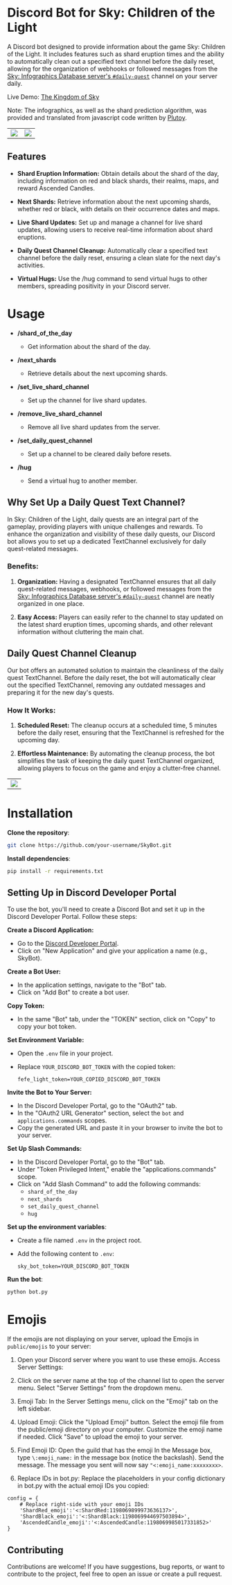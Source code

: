 # Discord Bot for Sky: Children of the Light

A Discord bot designed to provide information about the game Sky: Children of the Light. It includes features such as shard eruption times and the ability to automatically clean out a specified text channel before the daily reset, allowing for the organization of webhooks or followed messages from the [Sky: Infographics Database server's `#daily-quest`](https://discord.com/channels/736912435654688868/801778605486374943) channel on your server daily.

Live Demo: [The Kingdom of Sky](https://discord.gg/EgaTqbhSkJ)

Note: The infographics, as well as the shard prediction algorithm, was provided and translated from javascript code written by [Plutoy](https://github.com/PlutoyDev/sky-shards).

<html>
<body>
    <table style="width: 100%;" cellspacing="0" cellpadding="0">
        <tr>
            <td style="width: 50%;">
                <img src="https://github.com/alshival/the-kingdom-of-sky-server-bot/blob/main/public/demo1.png">
            </td>
            <td style="width: 50%;">
                <img src="https://github.com/alshival/the-kingdom-of-sky-server-bot/blob/main/public/demo2.png">
            </td>
        </tr>
    </table>
</body>
</html>

## Features

- **Shard Eruption Information:** Obtain details about the shard of the day, including information on red and black shards, their realms, maps, and reward Ascended Candles.

- **Next Shards:** Retrieve information about the next upcoming shards, whether red or black, with details on their occurrence dates and maps.

- **Live Shard Updates:** Set up and manage a channel for live shard updates, allowing users to receive real-time information about shard eruptions.

- **Daily Quest Channel Cleanup:** Automatically clear a specified text channel before the daily reset, ensuring a clean slate for the next day's activities.

- **Virtual Hugs:** Use the /hug command to send virtual hugs to other members, spreading positivity in your Discord server.

# Usage
- **/shard_of_the_day**
  - Get information about the shard of the day.

- **/next_shards**
  - Retrieve details about the next upcoming shards.

- **/set_live_shard_channel**
  - Set up the channel for live shard updates.

- **/remove_live_shard_channel**
  - Remove all live shard updates from the server.

- **/set_daily_quest_channel**
  - Set up a channel to be cleared daily before resets.

- **/hug**
  - Send a virtual hug to another member.

## Why Set Up a Daily Quest Text Channel?

In Sky: Children of the Light, daily quests are an integral part of the gameplay, providing players with unique challenges and rewards. To enhance the organization and visibility of these daily quests, our Discord bot allows you to set up a dedicated TextChannel exclusively for daily quest-related messages.

### Benefits:

1. **Organization:** Having a designated TextChannel ensures that all daily quest-related messages, webhooks, or followed messages from the [Sky: Infographics Database server's `#daily-quest`](https://discord.com/channels/736912435654688868/801778605486374943) channel are neatly organized in one place.

2. **Easy Access:** Players can easily refer to the channel to stay updated on the latest shard eruption times, upcoming shards, and other relevant information without cluttering the main chat.

## Daily Quest Channel Cleanup

Our bot offers an automated solution to maintain the cleanliness of the daily quest TextChannel. Before the daily reset, the bot will automatically clear out the specified TextChannel, removing any outdated messages and preparing it for the new day's quests.

### How It Works:

1. **Scheduled Reset:** The cleanup occurs at a scheduled time, 5 minutes before the daily reset, ensuring that the TextChannel is refreshed for the upcoming day.

2. **Effortless Maintenance:** By automating the cleanup process, the bot simplifies the task of keeping the daily quest TextChannel organized, allowing players to focus on the game and enjoy a clutter-free channel.

<html>
<body>
    <table style="width: 100%;" cellspacing="0" cellpadding="0">
        <tr>
            <td style="width: 100%; text-align: center;">
                <img src="https://github.com/alshival/the-kingdom-of-sky-server-bot/blob/main/public/demo3.png" style="display: block; margin: 0 auto;">
            </td>
        </tr>
    </table>
</body>
</html>

# Installation

**Clone the repository**:

   ```bash
   git clone https://github.com/your-username/SkyBot.git
   ```

**Install dependencies**:

   ```bash
   pip install -r requirements.txt
   ```

## Setting Up in Discord Developer Portal

To use the bot, you'll need to create a Discord Bot and set it up in the Discord Developer Portal. Follow these steps:

**Create a Discord Application:**

   - Go to the [Discord Developer Portal](https://discord.com/developers/applications).
   - Click on "New Application" and give your application a name (e.g., SkyBot).

**Create a Bot User:**

   - In the application settings, navigate to the "Bot" tab.
   - Click on "Add Bot" to create a bot user.

**Copy Token:**

   - In the same "Bot" tab, under the "TOKEN" section, click on "Copy" to copy your bot token.

**Set Environment Variable:**

   - Open the `.env` file in your project.
   - Replace `YOUR_DISCORD_BOT_TOKEN` with the copied token:

     ```env
     fefe_light_token=YOUR_COPIED_DISCORD_BOT_TOKEN
     ```

**Invite the Bot to Your Server:**

   - In the Discord Developer Portal, go to the "OAuth2" tab.
   - In the "OAuth2 URL Generator" section, select the `bot` and `applications.commands` scopes.
   - Copy the generated URL and paste it in your browser to invite the bot to your server.

**Set Up Slash Commands:**

   - In the Discord Developer Portal, go to the "Bot" tab.
   - Under "Token Privileged Intent," enable the "applications.commands" scope.
   - Click on "Add Slash Command" to add the following commands:
     - `shard_of_the_day`
     - `next_shards`
     - `set_daily_quest_channel`
     - `hug`

**Set up the environment variables**:

   - Create a file named `.env` in the project root.
   - Add the following content to `.env`:

     ```env
     sky_bot_token=YOUR_DISCORD_BOT_TOKEN
     ```

**Run the bot**:

   ```bash
   python bot.py
   ```

# Emojis
If the emojis are not displaying on your server, upload the Emojis in `public/emojis` to your server:

1. Open your Discord server where you want to use these emojis.
Access Server Settings:

2. Click on the server name at the top of the channel list to open the server menu.
Select "Server Settings" from the dropdown menu.

3. Emoji Tab:
In the Server Settings menu, click on the "Emoji" tab on the left sidebar.

4. Upload Emoji:
Click the "Upload Emoji" button.
Select the emoji file from the public/emoji directory on your computer.
Customize the emoji name if needed.
Click "Save" to upload the emoji to your server.

5. Find Emoji ID:
Open the guild that has the emoji
In the Message box, type `\:emoji_name:` in the message box (notice the backslash).
Send the message.
The message you sent will now say `"<:emoji_name:xxxxxxxx>`.

6. Replace IDs in bot.py:
Replace the placeholders in your config dictionary in bot.py with the actual emoji IDs you copied:
```
config = {
    # Replace right-side with your emoji IDs
    'ShardRed_emoji':'<:ShardRed:1198069899973636137>',
    'ShardBlack_emoji':'<:ShardBlack:1198069944697503894>',
    'AscendedCandle_emoji':'<:AscendedCandle:1198069985017331852>'
}
```

## Contributing

Contributions are welcome! If you have suggestions, bug reports, or want to contribute to the project, feel free to open an issue or create a pull request.
